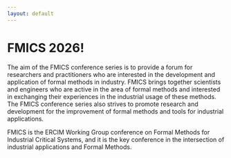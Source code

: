 ```yaml
---
layout: default
---
```


# FMICS 2026!

The aim of the FMICS conference series is to provide a forum for researchers and practitioners who are interested in the development and application of formal methods in industry. FMICS brings together scientists and engineers who are active in the area of formal methods and interested in exchanging their experiences in the industrial usage of these methods. The FMICS conference series also strives to promote research and development for the improvement of formal methods and tools for industrial applications.

FMICS is the ERCIM Working Group conference on Formal Methods for Industrial Critical Systems, and it is the key conference in the intersection of industrial applications and Formal Methods.